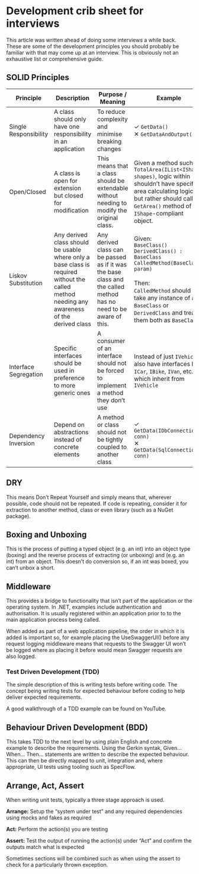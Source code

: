 # Development crib sheet for interviews

This article was written ahead of doing some interviews a while back. These are some of the development principles you should probably be familiar with that may come up at an interview. This is obviously not an exhaustive list or comprehensive guide.

## SOLID Principles

| Principle | Description | Purpose / Meaning | Example |
| --- | --- | --- | --- |
| Single Responsibility | A class should only have one responsibility in an application | To reduce complexity and minimise breaking changes | ✓ `GetData()`<br>✕ `GetDataAndOutput()` |
| Open/Closed | A class is open for extension but closed for modification | This means that a class should be extendable without needing to modify the original class. | Given a method such as `TotalArea(IList<IShape> shapes)`, logic within shouldn’t have specific area calculating logic but rather should call an `GetArea()` method of the `IShape`-compliant object. |
| Liskov Substitution | Any derived class should be usable where only a base class is required without the called method needing any awareness of the derived class | Any derived class can be passed as if it was the base class and the called method has no need to be aware of this. | Given:<br>`BaseClass()`<br>`DerivedClass() : BaseClass`<br>`CalledMethod(BaseClass param)`<br><br>Then:<br>`CalledMethod` should take any instance of a `BaseClass` or `DerivedClass` and treat them both as `BaseClass` |
| Interface Segregation | Specific interfaces should be used in preference to more generic ones | A consumer of an interface should not be forced to implement a method they don’t use | Instead of just `IVehicle`, also have interfaces like `ICar`, `IBike`, `IVan`, etc… which inherit from `IVehicle` |
| Dependency Inversion | Depend on abstractions instead of concrete elements | A method or class should not be tightly coupled to another class | ✓ `GetData(IDbConnection conn)`<br>✕ `GetData(SqlConnection conn)` |

## DRY

This means Don’t Repeat Yourself and simply means that, wherever possible, code should not be repeated. If code is repeating, consider it for extraction to another method, class or even library (such as a NuGet package).

## Boxing and Unboxing

This is the process of putting a typed object (e.g. an int) into an object type (boxing) and the reverse process of extracting (or unboxing) and (e.g. an int) from an object. This doesn’t do conversion so, if an int was boxed, you can’t unbox a short.

## Middleware

This provides a bridge to functionality that isn’t part of the application or the operating system. In .NET, examples include authentication and authorisation. It is usually registered within an application prior to to the main application process being called.

When added as part of a web application pipeline, the order in which it is added is important so, for example placing the UseSwaggerUI() before any request logging middleware means that requests to the Swagger UI won’t be logged where as placing it before would mean Swagger requests are also logged.

### Test Driven Development (TDD)

The simple description of this is writing tests before writing code. The concept being writing tests for expected behaviour before coding to help deliver expected requirements.

A good walkthrough of a TDD example can be found on YouTube.

## Behaviour Driven Development (BDD)

This takes TDD to the next level by using plain English and concrete example to describe the requirements. Using the Gerkin syntak, Given… When… Then… statements are written to describe the expected behaviour. This can then be directly mapped to unit, integration and, where appropriate, UI tests using tooling such as SpecFlow.

## Arrange, Act, Assert
When writing unit tests, typically a three stage approach is used.

**Arrange:** Setup the “system under test” and any required dependencies using mocks and fakes as required

**Act:** Perform the action(s) you are testing

**Assert:** Test the output of running the action(s) under “Act” and confirm the outputs match what is expected

Sometimes sections will be combined such as when using the assert to check for a particularly thrown exception.